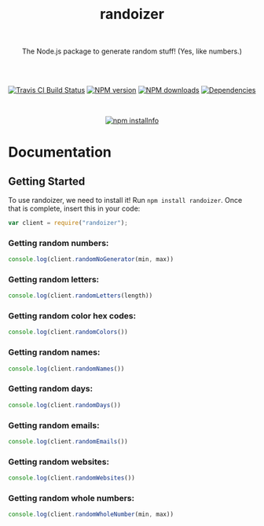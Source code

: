 <div align="center">
  <br>

# randoizer
<br>
<p>
The Node.js package to generate random stuff! (Yes, like numbers.)
</p>
<br>
<p>
<br>
<a href="https://travis-ci.com/milanmdev/randoizer"><img src="https://travis-ci.com/milanmdev/randoizer.svg?branch=master" alt="Travis CI Build Status" /></a>
<a href="https://www.npmjs.com/package/randoizer"><img src="https://img.shields.io/npm/v/randoizer.svg?maxAge=3600" alt="NPM version" /></a>
<a href="https://www.npmjs.com/package/randoizer"><img src="https://img.shields.io/npm/dt/randoizer.svg?maxAge=3600" alt="NPM downloads" /></a>
<a href="https://david-dm.org/milanmdev/randoizer"><img src="https://img.shields.io/david/milanmdev/randoizer.svg?maxAge=3600" alt="Dependencies" /></a>
</p>

<br>

<p>
<a href="https://nodei.co/npm/randoizer/"><img src="https://nodei.co/npm/randoizer.png?downloads=true&stars=true" alt="npm installnfo" /></a>
</p>

</div>

# Documentation

## Getting Started

To use randoizer, we need to install it! Run `npm install randoizer`. Once that is complete, insert this in your code:
```js
var client = require("randoizer");
```

### Getting random numbers:
```js
console.log(client.randomNoGenerator(min, max))
```

### Getting random letters:
```js
console.log(client.randomLetters(length))
```

### Getting random color hex codes:
```js
console.log(client.randomColors())
```

### Getting random names:
```js
console.log(client.randomNames())
```

### Getting random days:
```js
console.log(client.randomDays())
```

### Getting random emails:
```js
console.log(client.randomEmails())
```

### Getting random websites:
```js
console.log(client.randomWebsites())
```

### Getting random whole numbers:
```js
console.log(client.randomWholeNumber(min, max))
```